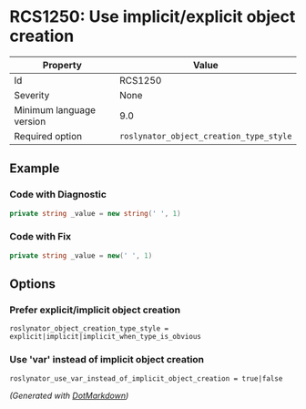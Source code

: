 # RCS1250: Use implicit/explicit object creation

| Property                 | Value                                   |
| ------------------------ | --------------------------------------- |
| Id                       | RCS1250                                 |
| Severity                 | None                                    |
| Minimum language version | 9\.0                                    |
| Required option          | `roslynator_object_creation_type_style` |

## Example

### Code with Diagnostic

```csharp
private string _value = new string(' ', 1)
```

### Code with Fix

```csharp
private string _value = new(' ', 1)
```

## Options

### Prefer explicit/implicit object creation

```editorconfig
roslynator_object_creation_type_style = explicit|implicit|implicit_when_type_is_obvious
```

### Use 'var' instead of implicit object creation

```editorconfig
roslynator_use_var_instead_of_implicit_object_creation = true|false
```


*\(Generated with [DotMarkdown](http://github.com/JosefPihrt/DotMarkdown)\)*